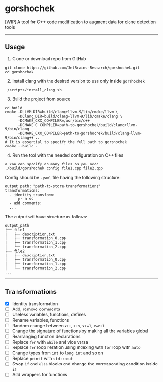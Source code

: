# gorshochek
[WIP] A tool for C++ code modification to augment data for clone detection tools

-------------
## Usage
1. Clone or download repo from GitHub
```(bash)
git clone https://github.com/JetBrains-Research/gorshochek.git
cd gorshochek
```
2. Install clang with the desired version to use only inside `gorshochek`
```(bash)
./scripts/install_clang.sh
```
3. Build the project from source
```(bash)
cd build
cmake -DLLVM_DIR=build/clang+llvm-9/lib/cmake/llvm \
      -DClang_DIR=build/clang+llvm-9/lib/cmake/clang \
      -DCMAKE_CXX_COMPILER=/usr/bin/c++ 
      -DCMAKE_C_COMPILER=path-to-gorshochek/build/clang+llvm-9/bin/clang
      -DCMAKE_CXX_COMPILER=path-to-gorshochek/build/clang+llvm-9/bin/clang++ ..
# It is essential to specify the full path to gorshochek
cmake --build .
```
4. Run the tool with the needed configuration on C++ files
```(bash)
# You can specify as many files as you need
./build/gorshochek config file1.cpp file2.cpp
```
Config should be `.yaml` file having the following structure:
```
output path: "path-to-store-transformations"
transformations:
  - identity transform:
      p: 0.99
  - add comments:
  ...
```
The output will have structure as follows:
```
output_path
├── file1
|   ├── description.txt
│   ├── transformation_0.cpp
|   ├── transformation_1.cpp
│   └── transformation_2.cpp
├── file2
|   ├── description.txt
│   ├── transformation_0.cpp
|   ├── transformation_1.cpp
│   └── transformation_2.cpp
...
```

--------------
## Transformations

- [x] Identity transformation
- [ ] Add, remove comments
- [ ] Useless variables, functions, defines
- [ ] Rename variables, functions
- [ ] Random change between `x++`, `++x`, `x+=1`, `x=x+1`
- [ ] Change the signature of functions by making all the variables global
- [ ] Rearranging function declarations
- [ ] Replace `for` with `while` and vice versa 
- [ ] Replace `for` loop iteration using indexing with `for` loop with `auto`
- [ ] Change types from `int` to `long int` and so on
- [ ] Replace `printf` with `std::cout`
- [ ] Swap `if` and `else` blocks and change the corresponding condition inside `if`
- [ ] Add wrappers for functions
